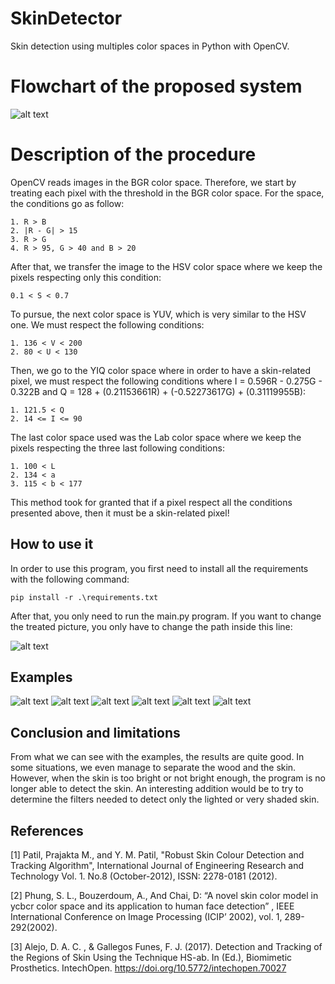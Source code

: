 # SkinDetector
Skin detection using multiples color spaces in Python with OpenCV.

# Flowchart of the proposed system
![alt text](https://scontent.fymy1-1.fna.fbcdn.net/v/t1.15752-9/278692184_396057225488342_3718144922394996355_n.png?_nc_cat=104&ccb=1-5&_nc_sid=ae9488&_nc_ohc=uinK-8jVldcAX8_ZKGP&_nc_oc=AQk8jgQ_sI3tZjyWUHQuSD-waWXTufyip8LDqaYnu1LwcLkqwP5728pgKWhra5Nyd68&_nc_ht=scontent.fymy1-1.fna&oh=03_AVJ2U1WAf5gSCguXkfKlxIpeg3_7BW21szGho2nhwHrMjQ&oe=628D1E57)

# Description of the procedure
OpenCV reads images in the BGR color space. Therefore, we start by treating each pixel with the threshold in the BGR color space. For the space, the conditions go as follow:
```
1. R > B
2. |R - G| > 15
3. R > G
4. R > 95, G > 40 and B > 20
```

After that, we transfer the image to the HSV color space where we keep the pixels respecting only this condition:
```
0.1 < S < 0.7
```

To pursue, the next color space is YUV, which is very similar to the HSV one. We must respect the following conditions:
```
1. 136 < V < 200
2. 80 < U < 130
```

Then, we go to the YIQ color space where in order to have a skin-related pixel, we must respect the following conditions where I = 0.596R - 0.275G - 0.322B
and Q = 128 + (0.21153661R) + (-0.52273617G) + (0.31119955B):
```
1. 121.5 < Q
2. 14 <= I <= 90
```

The last color space used was the Lab color space where we keep the pixels respecting the three last following conditions:
```
1. 100 < L
2. 134 < a
3. 115 < b < 177
```

This method took for granted that if a pixel respect all the conditions presented above, then it must be a skin-related pixel!

## How to use it
In order to use this program, you first need to install all the requirements with the following command:
```
pip install -r .\requirements.txt
```
After that, you only need to run the main.py program. If you want to change the treated picture, you only have to change the path inside this line:

![alt text](https://media.discordapp.net/attachments/575755454919999489/968690648439980072/unknown.png)

## Examples
![alt text](https://media.discordapp.net/attachments/575755454919999489/968684830248271962/unknown.png?width=631&height=473)
![alt text](https://media.discordapp.net/attachments/575755454919999489/968685158075088936/unknown.png)
![alt text](https://media.discordapp.net/attachments/575755454919999489/968685759458607124/unknown.png)
![alt text](https://media.discordapp.net/attachments/575755454919999489/968687613928173628/unknown.png?width=666&height=473)
![alt text](https://media.discordapp.net/attachments/575755454919999489/968688328121659435/unknown.png)
![alt text](https://media.discordapp.net/attachments/575755454919999489/968686178125627442/unknown.png)

## Conclusion and limitations
From what we can see with the examples, the results are quite good. In some situations, we even manage to separate the wood and the skin. However, when the skin is too bright or not bright enough, the program is no longer able to detect the skin. An interesting addition would be to try to determine the filters needed to detect only the lighted or very shaded skin.

## References
<a id="1">[1]</a> 
Patil, Prajakta M., and Y. M. Patil, "Robust Skin Colour Detection and Tracking Algorithm", 
International Journal of Engineering Research and Technology Vol. 1. No.8 (October-2012), ISSN: 2278-0181 (2012).

<a id="2">[2]</a> 
Phung, S. L., Bouzerdoum, A., And Chai, D: “A novel skin color model in ycbcr color space and its
application to human face detection” , IEEE International Conference on Image Processing (ICIP’
2002), vol. 1, 289-292(2002).

<a id="3">[3]</a>
Alejo, D. A. C. , & Gallegos Funes, F. J. (2017). Detection and Tracking of the Regions of Skin Using the Technique HS-ab. In (Ed.), Biomimetic Prosthetics. IntechOpen. https://doi.org/10.5772/intechopen.70027
